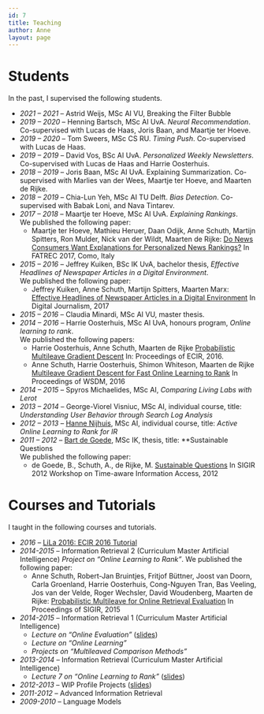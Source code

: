 ```yaml
---
id: 7
title: Teaching
author: Anne
layout: page
---
```


# Students

In the past, I supervised the following students.

- *2021 – 2021* – Astrid Weijs, MSc AI VU, Breaking the Filter Bubble
- *2019 – 2020* – Henning Bartsch, MSc AI UvA. *Neural Recommendation*. Co-supervised with Lucas de Haas, Joris Baan, and Maartje ter Hoeve.
- *2019 – 2020* – Tom Sweers, MSc CS RU. *Timing Push*. Co-supervised with Lucas de Haas.
- *2019 – 2019 –* David Vos, BSc AI UvA. *Personalized Weekly Newsletters*. Co-supervised with Lucas de Haas and Harrie Oosterhuis.
- *2018 – 2019* – Joris Baan, MSc AI UvA. Explaining Summarization. Co-supervised with Marlies van der Wees, Maartje ter Hoeve, and Maarten de Rijke.
- *2018 – 2019* – Chia-Lun Yeh, MSc AI TU Delft. *Bias Detection*. Co-supervised with Babak Loni, and Nava Tintarev.
- *2017 – 2018* – Maartje ter Hoeve, MSc AI UvA. *Explaining Rankings*.  
    We published the following paper:
  - Maartje ter Hoeve, Mathieu Heruer, Daan Odijk, Anne Schuth, Martijn Spitters, Ron Mulder, Nick van der Wildt, Maarten de Rijke: [Do News Consumers Want Explanations for Personalized News Rankings?](/assets/fatrec2017-recommendation-reasons-blendle.pdf) In FATREC 2017, Como, Italy
- *2015 – 2016* – Jeffrey Kuiken, BSc IK UvA, bachelor thesis, *Effective Headlines of Newspaper Articles in a Digital Environment*.  
    We published the following paper:
  - Jeffrey Kuiken, Anne Schuth, Martijn Spitters, Maarten Marx: [Effective Headlines of Newspaper Articles in a Digital Environment](/assets/Effective-Headlines-of-Newspaper-Articles-in-a-Digital-Environment.pdf) In Digital Journalism,  2017
- *2015 – 2016* – Claudia Minardi, MSc AI VU, master thesis.
- *2014 – 2016* – Harrie Oosterhuis, MSc AI UvA, honours program, *Online learning to rank*.  
    We published the following papers:  
    - Harrie Oosterhuis, Anne Schuth, Maarten de Rijke [Probabilistic Multileave Gradient Descent](/assets/ecir2016-prob-multileave-gradient-descent.pdf) In: Proceedings of ECIR, 2016.
    - Anne Schuth, Harrie Oosterhuis, Shimon Whiteson, Maarten de Rijke [Multileave Gradient Descent for Fast Online Learning to Rank](/assets/wsdm2016-multileave-gradient-descent.pdf) In Proceedings of WSDM, 2016
- *2014 – 2015* – Spyros Michaelides, MSc AI, *Comparing Living Labs with Lerot*
- *2013 – 2014* – George-Viorel Visniuc, MSc AI, individual course, title: *Understanding User Behavior through Search Log Analysis*
- *2012 – 2013* – [Hanne Nijhuis](https://www.linkedin.com/in/hannenijhuis), MSc AI, individual course, title: *Active Online Learning to Rank for IR*
- *2011 – 2012* – [Bart de Goede](http://nl.linkedin.com/pub/bart-de-goede/32/a52/597), MSc IK, thesis, title: **Sustainable Questions  
    We published the following paper:  
    - de Goede, B., Schuth, A., de Rijke, M. [Sustainable Questions](/assets/taia2012-sustainable.pdf) In SIGIR 2012 Workshop on Time-aware Information Access, 2012

# Courses and Tutorials

I taught in the following courses and tutorials.

- *2016 –* [LiLa 2016: ECIR 2016 Tutorial](http://living-labs.net/tutorial/)
- *2014-2015 –* Information Retrieval 2 (Curriculum Master Artificial Intelligence) *Project on “Online Learning to Rank”*. 
    We published the following paper: 
    - Anne Schuth, Robert-Jan Bruintjes, Fritjof Büttner, Joost van Doorn, Carla Groenland, Harrie Oosterhuis, Cong-Nguyen Tran, Bas Veeling, Jos van der Velde, Roger Wechsler, David Woudenberg, Maarten de Rijke: [Probabilistic Multileave for Online Retrieval Evaluation](/assets/schuth-probabilistic-2015.pdf) In Proceedings of SIGIR, 2015
- *2014-2015 –* Information Retrieval 1 (Curriculum Master Artificial Intelligence) 
    - *Lecture on “Online Evaluation”* ([slides](/assets/ir20142015-lecture2-online-evaluation.pdf))
    - *Lecture on “Online Learning”*
    - *Projects on “Multileaved Comparison Methods”*
- *2013-2014 –* Information Retrieval (Curriculum Master Artificial Intelligence) 
    - *Lecture 7 on “Online Learning to Rank”* ([slides](/assets/ir-course-week7-onlinelearningtorank.pdf))
- *2012-2013 *–** WIP Profile Projects ([slides](/assets/20130604-WIP-proposals.pdf))
- *2011-2012 *–** Advanced Information Retrieval
- *2009-2010 *–** Language Models